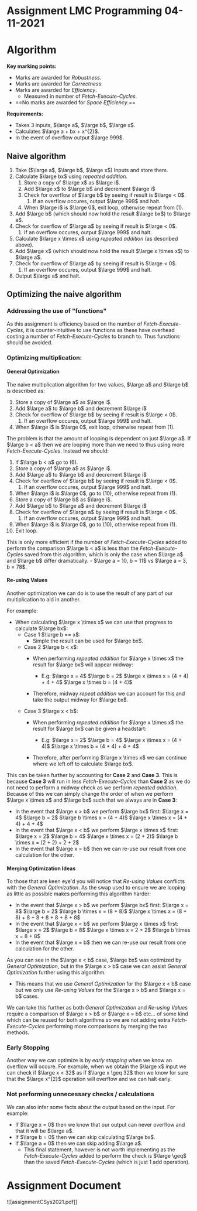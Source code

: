 # Assignment LMC Programming 04-11-2021

# Algorithm

**Key marking points:**
- Marks are awarded for *Robustness*.
- Marks are awarded for *Correctness*.
- Marks are awarded for *Efficiency*.
	- Measured in number of *Fetch-Execute-Cycles*.
- ==No marks are awarded for *Space Efficiency*.==

**Requirements:**
- Takes 3 inputs, $\large a$, $\large b$, $\large x$.
- Calculates $\large a + bx + x^{2}$.
- In the event of overflow output $\large 999$.

## Naive algorithm
1. Take ($\large a$, $\large b$, $\large x$) Inputs and store them.
2. Calculate $\large bx$ using *repeated addition*.
	1. Store a copy of $\large x$ as $\large i$.
	2. Add $\large x$ to $\large b$ and decrement $\large i$
	3. Check for overflow of $\large b$ by seeing if result is $\large < 0$.
		1. If an overflow occures, output $\large 999$ and halt.
	4. When $\large i$ is $\large 0$, exit loop, otherwise repeat from (1).
3. Add $\large b$ (which should now hold the result $\large bx$) to $\large a$.
4. Check for overflow of $\large a$ by seeing if result is $\large < 0$. 
	1.  If an overflow occures, output $\large 999$ and halt.
5.  Calculate $\large x \times x$ using *repeated addition* (as described above).
6.  Add $\large x$ (which should now hold the result $\large x \times x$) to $\large a$.
7.  Check for overflow of $\large a$ by seeing if result is $\large < 0$. 
	1.  If an overflow occures, output $\large 999$ and halt.
8.  Output $\large a$ and halt.

## Optimizing the naive algorithm
### Addressing the use of "functions"
As this assignment is efficiency based on the number of *Fetch-Execute-Cycles*, it is counter-intuitive to use functions as these have overhead costing a number of *Fetch-Execute-Cycles* to branch to. Thus functions should be avoided.

### Optimizing multiplication:
#### General Optimization
The naive multiplication algorithm for two values, $\large a$ and $\large b$ is described as:
1. Store a copy of $\large a$ as $\large i$.
2. Add $\large a$ to $\large b$ and decrement $\large i$
3. Check for overflow of $\large b$ by seeing if result is $\large < 0$.
	1. If an overflow occures, output $\large 999$ and halt.
4. When $\large i$ is $\large 0$, exit loop, otherwise repeat from (1).

The problem is that the amount of looping is dependent on just $\large a$. If $\large b < a$ then we are looping more than we need to thus using more *Fetch-Execute-Cycles*. Instead we should:
1. If $\large b < a$ go to (6).
2. Store a copy of $\large a$ as $\large i$.
3. Add $\large a$ to $\large b$ and decrement $\large i$
4. Check for overflow of $\large b$ by seeing if result is $\large < 0$.
	1. If an overflow occures, output $\large 999$ and halt.
5. When $\large i$ is $\large 0$, go to (10), otherwise repeat from (1).
6. Store a copy of $\large b$ as $\large i$.
7. Add $\large b$ to $\large a$ and decrement $\large i$
8. Check for overflow of $\large a$ by seeing if result is $\large < 0$.
	1. If an overflow occures, output $\large 999$ and halt.
9. When $\large i$ is $\large 0$, go to (10), otherwise repeat from (1).
10. Exit loop.

This is only more efficient if the number of *Fetch-Execute-Cycles* added to perform the comparison $\large b < a$ is less than the *Fetch-Execute-Cycles* saved from this algorithm, which is only the case when $\large a$ and $\large b$ differ dramatically.
	- $\large a = 10, b = 11$ vs $\large a = 3, b = 78$.
	
#### Re-using Values
Another optimization we can do is to use the result of any part of our multiplication to aid in another.

For example:
- When calculating $\large x \times x$ we can use that progress to calculate $\large bx$:
	- Case 1 $\large b == x$:
		- Simple the result can be used for $\large bx$.
	- Case 2 $\large b < x$:
		- When performing *repeated addition* for $\large x \times x$ the result for $\large bx$ will appear midway:
			- E.g:
		$\large x = 4$
		$\large b = 2$
		$\large x \times x = (4 + 4) + 4 + 4$
		$\large x \times b = (4 + 4)$
		
		- Therefore, midway *repeat addition* we can account for this and take the output midway for $\large bx$.
	- Case 3 $\large x < b$:
		- When performing *repeated addition* for $\large x \times x$ the result for $\large bx$ can be given a headstart:
			- E.g:
		$\large x = 2$
		$\large b = 4$
		$\large x \times x = (4 + 4)$
		$\large x \times b = (4 + 4) + 4 + 4$
		
		- Therefore, after performing $\large x \times x$ we can continue where we left off to calculate $\large bx$.

This can be taken further by accounting for **Case 2** and **Case 3**. This is because **Case 3** will run in less *Fetch-Execute-Cycles* than **Case 2** as we do not need to perform a midway check as we perform *repeated addition*. Because of this we can simply change the order of when we perform $\large x \times x$ and $\large bx$ such that we always are in **Case 3**:
- In the event that $\large x > b$  we perform $\large bx$ first:
	$\large x = 4$
	$\large b = 2$
	$\large b \times x = (4 + 4)$
	$\large x \times x = (4 + 4) + 4 + 4$
- In the event that $\large x < b$  we perform $\large x \times x$ first:
	$\large x = 2$
	$\large b = 4$
	$\large x \times x = (2 + 2)$
	$\large b \times x = (2 + 2) + 2 + 2$
- In the event that $\large x = b$ then we can re-use our result from one calculation for the other.

#### Merging Optimization Ideas

To those that are keen eye'd you will notice that *Re-using Values* conflicts with the *General Optimization*. As the swap used to ensure we are looping as little as possible makes performing this algorithm harder:
- In the event that $\large x > b$  we perform $\large bx$ first:
	$\large x = 8$
	$\large b = 2$
	$\large b \times x = (8 + 8)$
	$\large x \times x = (8 + 8) + 8 + 8 + 8 + 8 + 8 + 8$
- In the event that $\large x < b$  we perform $\large x \times x$ first:
	$\large x = 2$
	$\large b = 8$
	$\large x \times x = 2 + 2$
	$\large b \times x = 8 + 8$
- In the event that $\large x = b$ then we can re-use our result from one calculation for the other.

As you can see in the $\large x < b$ case, $\large bx$ was optimized by *General Optimization*, but in the $\large x > b$ case we can assist *General Optimization* further using this algorithm. 
- This means that we use *General Optimization* for the $\large x < b$ case but we only use *Re-using Values* for the $\large x > b$ and $\large x = b$ cases.

We can take this further as both *General Optimization* and *Re-using Values* require a comparison of $\large x > b$ or $\large x = b$ etc... of some kind which can be reused for both algorithms so we are not adding extra *Fetch-Execute-Cycles* performing more comparisons by merging the two methods.

### Early Stopping
Another way we can optimize is by *early stopping* when we know an overflow will occure.
For example, when we obtain the $\large x$ input we can check if $\large x < 32$ as if $\large x \geq 32$ then we know for sure that the $\large x^{2}$ operation will overflow and we can halt early.

### Not performing unnecessary checks / calculations
We can also infer some facts about the output based on the input. For example:
- If $\large x = 0$ then we know that our output can never overflow and that it will be $\large a$.
- If $\large b = 0$ then we can skip calculating $\large bx$.
- If $\large a = 0$ then we can skip adding  $\large a$.
	- This final statement, however is not worth implementing as the *Fetch-Execute-Cycles* added to perform the check is $\large \geq$ than the saved *Fetch-Execute-Cycles* (which is just 1 add operation).

# Assignment Document
![[assignmentCSys2021.pdf]]
